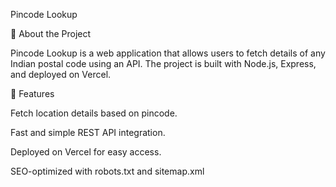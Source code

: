 Pincode Lookup

🚀 About the Project

Pincode Lookup is a web application that allows users to fetch details of any Indian postal code using an API. The project is built with Node.js, Express, and deployed on Vercel.

🌟 Features

Fetch location details based on pincode.

Fast and simple REST API integration.

Deployed on Vercel for easy access.

SEO-optimized with robots.txt and sitemap.xml
